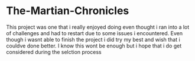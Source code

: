 # The-Martian-Chronicles
This project was one that i really enjoyed doing even thought i ran into a lot of challenges and had to restart due to some issues i encountered.
Even though i wasnt able to finish the project i did try my best and wish that i couldve done better. I know this wont be enough but i hope that i do get considered during the selction process

